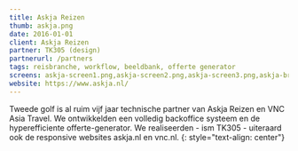 ```yaml
---
title: Askja Reizen
thumb: askja.png
date: 2016-01-01
client: Askja Reizen
partner: TK305 (design)
partnerurl: /partners
tags: reisbranche, workflow, beeldbank, offerte generator
screens: askja-screen1.png,askja-screen2.png,askja-screen3.png,askja-brochure.png,askja-offerte.png,askja-browse-beeldbank3.png
website: https://www.askja.nl/
---
```

Tweede golf is al ruim vijf jaar technische partner van Askja Reizen en VNC Asia Travel. We ontwikkelden een volledig backoffice systeem en de hyperefficiente offerte-generator. We realiseerden - ism TK305 - uiteraard ook de responsive websites askja.nl en vnc.nl. 
{: style="text-align: center"}
